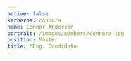 ```yaml
--- 
active: false
kerberos: connora
name: Connor Anderson
portrait: /images/members/connora.jpg
position: Master 
title: MEng. Candidate
--- 
```

